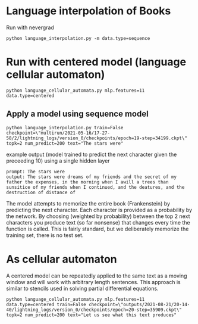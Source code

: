 # Language interpolation of Books
Run with nevergrad
```
python language_interpolation.py -m data.type=sequence
```
# Run with centered model (language cellular automaton)
```
python language_cellular_automata.py mlp.features=11 data.type=centered
```
## Apply a model using sequence model
```
python language_interpolation.py train=False checkpoint=\"multirun/2021-05-16/17-27-58/2/lightning_logs/version_0/checkpoints/epoch=19-step=34199.ckpt\" topk=2 num_predict=200 text="The stars were"
```
example output (model trained to predict the next character given the preceeding 10) using a single hidden layer
```
prompt: The stars were
output: The stars were dreams of my friends and the secret of my father the expenses, in the morning when I awill a trees than sunsitice of my friends when I continued, and the deatures, and the destruction of distance of 
```
The model attempts to memorize the entire book (Frankenstein) by predicting the next character. Each character is provided as a probability by the network.  By choosing (weighted by probability) between the top 2 next characters you produce text (so far nonsense) that changes every time the function is called.  This is fairly standard, but we deliberately memorize the training set, there is no test set.

# As cellular automaton
A centered model can be repeatedly applied to the same text as a moving window and will work with arbitrary length sentences.  This
approach is similar to stencils used in solving partial differential equations.
```
python language_cellular_automata.py mlp.features=11 data.type=centered train=False checkpoint=\"outputs/2021-08-21/20-14-40/lightning_logs/version_0/checkpoints/epoch=20-step=35909.ckpt\" topk=2 num_predict=200 text="Let us see what this text produces"
```